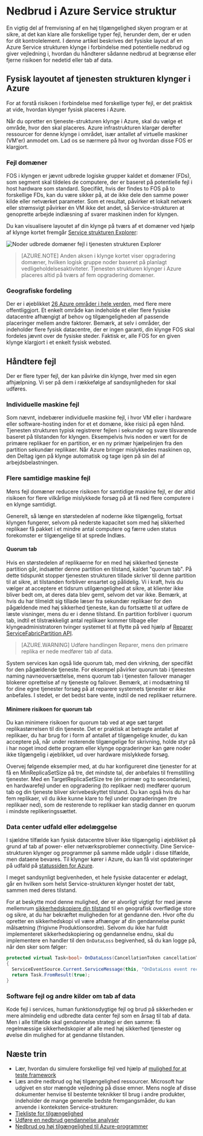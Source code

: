 <properties
   pageTitle="Azure Service-strukturen nedbrud | Microsoft Azure"
   description="Azure Service-strukturen indeholder de funktioner, der er nødvendige for at håndtere alle de typer af nedbrud. I denne artikel beskrives typerne af nedbrud, der kan opstå, og hvordan du håndterer dem."
   services="service-fabric"
   documentationCenter=".net"
   authors="seanmck"
   manager="timlt"
   editor=""/>

<tags
   ms.service="service-fabric"
   ms.devlang="dotNet"
   ms.topic="article"
   ms.tgt_pltfrm="NA"
   ms.workload="NA"
   ms.date="08/10/2016"
   ms.author="seanmck"/>

# <a name="disaster-recovery-in-azure-service-fabric"></a>Nedbrud i Azure Service struktur

En vigtig del af fremvisning af en høj tilgængelighed skyen program er at sikre, at det kan klare alle forskellige typer fejl, herunder dem, der er uden for dit kontrolelement. I denne artikel beskrives det fysiske layout af en Azure Service strukturen klynge i forbindelse med potentielle nedbrud og giver vejledning i, hvordan du håndterer sådanne nedbrud at begrænse eller fjerne risikoen for nedetid eller tab af data.

## <a name="physical-layout-of-service-fabric-clusters-in-azure"></a>Fysisk layoutet af tjenesten strukturen klynger i Azure

For at forstå risikoen i forbindelse med forskellige typer fejl, er det praktisk at vide, hvordan klynger fysisk placeres i Azure.

Når du opretter en tjeneste-strukturen klynge i Azure, skal du vælge et område, hvor den skal placeres. Azure infrastrukturen klargør derefter ressourcer for denne klynge i området, især antallet af virtuelle maskiner (VM'er) anmodet om. Lad os se nærmere på hvor og hvordan disse FOS er klargjort.

### <a name="fault-domains"></a>Fejl domæner

FOS i klyngen er jævnt udbrede logiske grupper kaldet et domæner (FDs), som segment skal tildeles de computere, der er baseret på potentielle fejl i host hardware som standard. Specifikt, hvis der findes to FOS på to forskellige FDs, kan du være sikker på, at de ikke dele den samme power kilde eller netværket parameter. Som et resultat, påvirker et lokalt netværk eller strømsvigt påvirker én VM ikke det andet, så Service-strukturen at genoprette arbejde indlæsning af svarer maskinen inden for klyngen.

Du kan visualisere layoutet af din klynge på tværs af et domæner ved hjælp af klynge kortet fremgår [Service strukturen Explorer](service-fabric-visualizing-your-cluster.md):

![Noder udbrede domæner fejl i tjenesten strukturen Explorer][sfx-cluster-map]

>[AZURE.NOTE] Anden aksen i klynge kortet viser opgradering domæner, hvilken logisk gruppe noder baseret på planlagt vedligeholdelsesaktiviteter. Tjenesten strukturen klynger i Azure placeres altid på tværs af fem opgradering domæner.

### <a name="geographic-distribution"></a>Geografiske fordeling

Der er i øjeblikket [26 Azure områder i hele verden][azure-regions], med flere mere offentliggjort. Et enkelt område kan indeholde et eller flere fysiske datacentre afhængigt af behov og tilgængeligheden af passende placeringer mellem andre faktorer. Bemærk, at selv i områder, der indeholder flere fysisk datacentre, der er ingen garanti, din klynge FOS skal fordeles jævnt over de fysiske steder. Faktisk er, alle FOS for en given klynge klargjort i et enkelt fysisk websted.

## <a name="dealing-with-failures"></a>Håndtere fejl

Der er flere typer fejl, der kan påvirke din klynge, hver med sin egen afhjælpning. Vi ser på dem i rækkefølge af sandsynligheden for skal udføres.

### <a name="individual-machine-failures"></a>Individuelle maskine fejl

Som nævnt, indebærer individuelle maskine fejl, i hvor VM eller i hardware eller software-hosting inden for et et domæne, ikke risici på egen hånd. Tjenesten strukturen typisk registrerer fejlen i sekunder og svare tilsvarende baseret på tilstanden for klyngen. Eksempelvis hvis noden er vært for de primære replikaer for en partition, er en ny primær hjælpelinjen fra den partition sekundær replikaer. Når Azure bringer mislykkedes maskinen op, den Deltag igen på klynge automatisk og tage igen på sin del af arbejdsbelastningen.

### <a name="multiple-concurrent-machine-failures"></a>Flere samtidige maskine fejl

Mens fejl domæner reducere risikoen for samtidige maskine fejl, er der altid risikoen for flere vilkårlige mislykkede forsøg på at få ned flere computere i en klynge samtidigt.

Generelt, så længe en størstedelen af noderne ikke tilgængelig, fortsat klyngen fungerer, selvom på nederste kapacitet som med høj sikkerhed replikaer få pakket i et mindre antal computere og færre uden status forekomster er tilgængelige til at sprede Indlæs.

#### <a name="quorum-loss"></a>Quorum tab

Hvis en størstedelen af replikaerne for en med høj sikkerhed tjeneste partition går, indsætter denne partition en tilstand, kaldet "quorum tab". På dette tidspunkt stopper tjenesten strukturen tillade skriver til denne partition til at sikre, at tilstanden forbliver ensartet og pålidelig. Vi i kraft, hvis du vælger at acceptere et tidsrum utilgængelighed at sikre, at klienter ikke bliver bedt om, at deres data blev gemt, selvom det var ikke. Bemærk, at hvis du har tilmeldt sig tillade læser fra sekundær replikaer for den pågældende med høj sikkerhed tjeneste, kan du fortsætte til at udføre de læste visninger, mens du er i denne tilstand. En partition forbliver i quorum tab, indtil et tilstrækkeligt antal replikaer kommer tilbage eller klyngeadministratoren tvinger systemet til at flytte på ved hjælp af [Reparer ServiceFabricPartition API][repair-partition-ps].

>[AZURE.WARNING] Udføre handlingen Reparer, mens den primære replika er nede medfører tab af data.

System services kan også lide quorum tab, med den virkning, der specifikt for den pågældende tjeneste. For eksempel påvirker quorum tab i tjenesten naming navneoversættelse, mens quorum tab i tjenesten failover manager blokerer oprettelse af ny tjeneste og failover. Bemærk, at i modsætning til for dine egne tjenester forsøg på at reparere systemets tjenester er *ikke* anbefales. I stedet, er det bedst bare vente, indtil de ned replikaer returnere.

#### <a name="minimizing-the-risk-of-quorum-loss"></a>Minimere risikoen for quorum tab

Du kan minimere risikoen for quorum tab ved at øge sæt target replikastørrelsen til din tjeneste. Det er praktisk at betragte antallet af replikaer, du har brug for i form af antallet af tilgængelige knuder, du kan acceptere på, når under resterende tilgængelige for skrivning, holde styr på i har noget imod dette program eller klynge opgraderinger kan gøre noder ikke tilgængelig i øjeblikket, ud over hardware mislykkede forsøg.

Overvej følgende eksempler med, at du har konfigureret dine tjenester for at få en MinReplicaSetSize på tre, det mindste tal, der anbefales til fremstilling tjenester. Med en TargetReplicaSetSize tre (én primær og to secondaries), en hardwarefejl under en opgradering (to replikaer ned) medfører quorum tab og din tjeneste bliver skrivebeskyttet tilstand. Du kan også hvis du har fem replikaer, vil du ikke kunne klare to fejl under opgraderingen (tre replikaer ned), som de resterende to replikaer kan stadig danner en quorum i mindste replikeringssættet.

### <a name="data-center-outages-or-destruction"></a>Data center udfald eller ødelæggelse

I sjældne tilfælde kan fysisk datacentre bliver ikke tilgængelig i øjeblikket på grund af tab af power- eller netværksproblemer connectivity. Dine Service-strukturen klynger og programmer på samme måde udgår i disse tilfælde, men dataene bevares. Til klynger kører i Azure, du kan få vist opdateringer på udfald på [statussiden for Azure][azure-status-dashboard].

I meget sandsynligt begivenheden, et hele fysiske datacenter er ødelagt, går en hvilken som helst Service-strukturen klynger hostet der tabt, sammen med deres tilstand.

For at beskytte mod denne mulighed, der er alvorligt vigtigt for med jævne mellemrum [sikkerhedskopiere din tilstand](service-fabric-reliable-services-backup-restore.md) til en geografisk overflødige store og sikre, at du har bekræftet muligheden for at gendanne den. Hvor ofte du opretter en sikkerhedskopi vil være afhænger af din gendannelse punkt målsætning (frigivne Produktionsordre). Selvom du ikke har fuldt implementeret sikkerhedskopiering og gendannelse endnu, skal du implementere en handler til den `OnDataLoss` begivenhed, så du kan logge på, når den sker som følger:

```c#
protected virtual Task<bool> OnDataLoss(CancellationToken cancellationToken)
{
  ServiceEventSource.Current.ServiceMessage(this, "OnDataLoss event received.");
  return Task.FromResult(true);
}
```


### <a name="software-failures-and-other-sources-of-data-loss"></a>Software fejl og andre kilder om tab af data

Kode fejl i services, human funktionsdygtige fejl og brud på sikkerheden er mere almindelig end udbredte data center fejl som en årsag til tab af data. Men i alle tilfælde skal gendannelse strategi er den samme: få regelmæssige sikkerhedskopier af alle med høj sikkerhed tjenester og øvelse din mulighed for at gendanne tilstanden.

## <a name="next-steps"></a>Næste trin

- Lær, hvordan du simulere forskellige fejl ved hjælp af [mulighed for at teste framework](service-fabric-testability-overview.md)
- Læs andre nedbrud og høj tilgængelighed ressourcer. Microsoft har udgivet en stor mængde vejledning på disse emner. Mens nogle af disse dokumenter henvise til bestemte teknikker til brug i andre produkter, indeholder de mange generelle bedste fremgangsmåder, du kan anvende i konteksten Service-strukturen:
 - [Tjekliste for tilgængelighed](../best-practices-availability-checklist.md)
 - [Udføre en nedbrud gendannelse analysér](../sql-database/sql-database-disaster-recovery-drills.md)
 - [Nedbrud og høj tilgængelighed til Azure-programmer][dr-ha-guide]


<!-- External links -->

[repair-partition-ps]: https://msdn.microsoft.com/library/mt163522.aspx
[azure-status-dashboard]:https://azure.microsoft.com/status/
[azure-regions]: https://azure.microsoft.com/regions/
[dr-ha-guide]: https://msdn.microsoft.com/library/azure/dn251004.aspx


<!-- Images -->

[sfx-cluster-map]: ./media/service-fabric-disaster-recovery/sfx-clustermap.png
